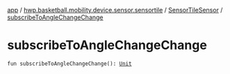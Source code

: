 [app](../../index.md) / [hwp.basketball.mobility.device.sensor.sensortile](../index.md) / [SensorTileSensor](index.md) / [subscribeToAngleChangeChange](.)

# subscribeToAngleChangeChange

`fun subscribeToAngleChangeChange(): `[`Unit`](https://kotlinlang.org/api/latest/jvm/stdlib/kotlin/-unit/index.html)